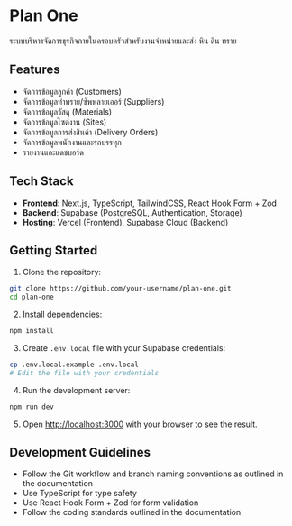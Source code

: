 # Plan One

ระบบบริหารจัดการธุรกิจภายในครอบครัวสำหรับงานจำหน่ายและส่ง หิน ดิน ทราย

## Features

- จัดการข้อมูลลูกค้า (Customers)
- จัดการข้อมูลท่าทราย/ซัพพลายเออร์ (Suppliers)
- จัดการข้อมูลวัสดุ (Materials)
- จัดการข้อมูลไซต์งาน (Sites)
- จัดการข้อมูลการส่งสินค้า (Delivery Orders)
- จัดการข้อมูลพนักงานและรถบรรทุก
- รายงานและแดชบอร์ด

## Tech Stack

- **Frontend**: Next.js, TypeScript, TailwindCSS, React Hook Form + Zod
- **Backend**: Supabase (PostgreSQL, Authentication, Storage)
- **Hosting**: Vercel (Frontend), Supabase Cloud (Backend)

## Getting Started

1. Clone the repository:
```bash
git clone https://github.com/your-username/plan-one.git
cd plan-one
```

2. Install dependencies:
```bash
npm install
```

3. Create `.env.local` file with your Supabase credentials:
```bash
cp .env.local.example .env.local
# Edit the file with your credentials
```

4. Run the development server:
```bash
npm run dev
```

5. Open [http://localhost:3000](http://localhost:3000) with your browser to see the result.

## Development Guidelines

- Follow the Git workflow and branch naming conventions as outlined in the documentation
- Use TypeScript for type safety
- Use React Hook Form + Zod for form validation
- Follow the coding standards outlined in the documentation
